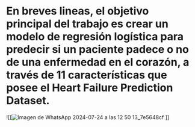 # En breves lineas, el objetivo principal del trabajo es crear un modelo de regresión logística para predecir si un paciente padece o no de una enfermedad en el corazón, a través de 11 características que posee el Heart Failure Prediction Dataset.
![[![Imagen de WhatsApp 2024-07-24 a las 12 50 13_7e5648cf](https://github.com/user-attachments/assets/65a43557-e571-42b9-9f2e-a5be48641cc9)
]]
